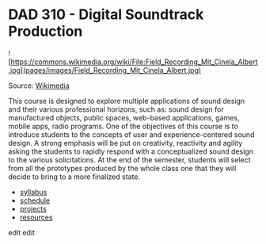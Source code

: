 # DAD 310 - Digital Soundtrack Production

![https://commons.wikimedia.org/wiki/File:Field_Recording_Mit_Cinela_Albert.jpg](pages/images/Field_Recording_Mit_Cinela_Albert.jpg)
<p>Source: <a href="https://commons.wikimedia.org/wiki/File:Field_Recording_Mit_Cinela_Albert.jpg">Wikimedia</a></p>


This course is designed to explore multiple applications of sound design and their various professional horizons, such as: sound design for manufactured objects, public spaces, web-based applications, games, mobile apps, radio programs. One of the objectives of this course is to introduce students to the concepts of user and experience-centered sound design. A strong emphasis will be put on creativity, reactivity and agility asking the students to rapidly respond with a conceptualized sound design to the various solicitations. At the end of the semester, students will select from all the prototypes produced by the whole class one that they will decide to bring to a more finalized state.

- [syllabus](pages/syllabus)
- [schedule](pages/schedule)
- [projects](pages/projects)
- [resources](pages/resources)

edit edit